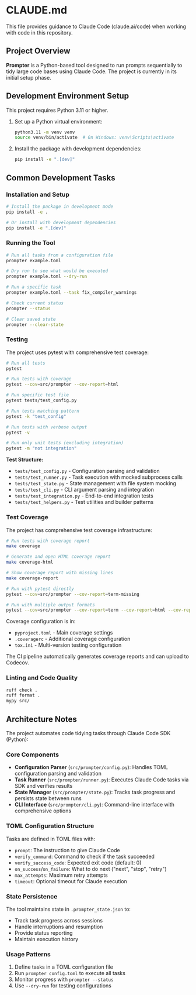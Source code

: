 # CLAUDE.md

This file provides guidance to Claude Code (claude.ai/code) when working with code in this repository.

## Project Overview

**Prompter** is a Python-based tool designed to run prompts sequentially to tidy large code bases using Claude Code. The project is currently in its initial setup phase.

## Development Environment Setup

This project requires Python 3.11 or higher.

1. Set up a Python virtual environment:
   ```bash
   python3.11 -m venv venv
   source venv/bin/activate  # On Windows: venv\Scripts\activate
   ```

2. Install the package with development dependencies:
   ```bash
   pip install -e ".[dev]"
   ```

## Common Development Tasks

### Installation and Setup

```bash
# Install the package in development mode
pip install -e .

# Or install with development dependencies
pip install -e ".[dev]"
```

### Running the Tool

```bash
# Run all tasks from a configuration file
prompter example.toml

# Dry run to see what would be executed
prompter example.toml --dry-run

# Run a specific task
prompter example.toml --task fix_compiler_warnings

# Check current status
prompter --status

# Clear saved state
prompter --clear-state
```

### Testing

The project uses pytest with comprehensive test coverage:

```bash
# Run all tests
pytest

# Run tests with coverage
pytest --cov=src/prompter --cov-report=html

# Run specific test file
pytest tests/test_config.py

# Run tests matching pattern
pytest -k "test_config"

# Run tests with verbose output
pytest -v

# Run only unit tests (excluding integration)
pytest -m "not integration"
```

**Test Structure:**
- `tests/test_config.py` - Configuration parsing and validation
- `tests/test_runner.py` - Task execution with mocked subprocess calls  
- `tests/test_state.py` - State management with file system mocking
- `tests/test_cli.py` - CLI argument parsing and integration
- `tests/test_integration.py` - End-to-end integration tests
- `tests/test_helpers.py` - Test utilities and builder patterns

### Test Coverage

The project has comprehensive test coverage infrastructure:

```bash
# Run tests with coverage report
make coverage

# Generate and open HTML coverage report
make coverage-html

# Show coverage report with missing lines
make coverage-report

# Run with pytest directly
pytest --cov=src/prompter --cov-report=term-missing

# Run with multiple output formats
pytest --cov=src/prompter --cov-report=term --cov-report=html --cov-report=xml
```

Coverage configuration is in:
- `pyproject.toml` - Main coverage settings
- `.coveragerc` - Additional coverage configuration
- `tox.ini` - Multi-version testing configuration

The CI pipeline automatically generates coverage reports and can upload to Codecov.

### Linting and Code Quality

```bash
ruff check .
ruff format .
mypy src/
```

## Architecture Notes

The project automates code tidying tasks through Claude Code SDK (Python):

### Core Components
- **Configuration Parser** (`src/prompter/config.py`): Handles TOML configuration parsing and validation
- **Task Runner** (`src/prompter/runner.py`): Executes Claude Code tasks via SDK and verifies results
- **State Manager** (`src/prompter/state.py`): Tracks task progress and persists state between runs
- **CLI Interface** (`src/prompter/cli.py`): Command-line interface with comprehensive options

### TOML Configuration Structure
Tasks are defined in TOML files with:
- `prompt`: The instruction to give Claude Code
- `verify_command`: Command to check if the task succeeded
- `verify_success_code`: Expected exit code (default: 0)
- `on_success`/`on_failure`: What to do next ("next", "stop", "retry")
- `max_attempts`: Maximum retry attempts
- `timeout`: Optional timeout for Claude execution

### State Persistence
The tool maintains state in `.prompter_state.json` to:
- Track task progress across sessions
- Handle interruptions and resumption
- Provide status reporting
- Maintain execution history

### Usage Patterns
1. Define tasks in a TOML configuration file
2. Run `prompter config.toml` to execute all tasks
3. Monitor progress with `prompter --status`
4. Use `--dry-run` for testing configurations